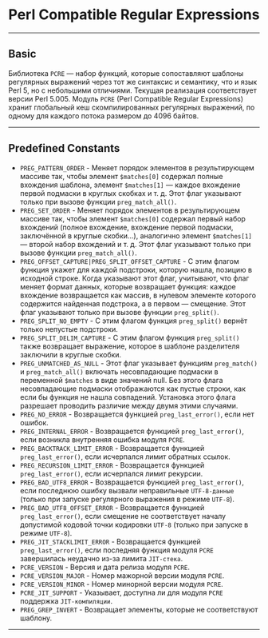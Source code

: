 # Perl Compatible Regular Expressions
***
## Basic
Библиотека `PCRE` — набор функций, которые сопоставляют шаблоны регулярных выражений через тот же синтаксис и семантику, что и язык Perl 5, но с небольшими отличиями. Текущая реализация соответствует версии Perl 5.005.
Модуль `PCRE` (Perl Compatible Regular Expressions) хранит глобальный кеш скомпилированных регулярных выражений, по одному для каждого потока размером до 4096 байтов.
***
## Predefined Constants
- `PREG_PATTERN_ORDER` - Меняет порядок элементов в результирующем массиве так, чтобы элемент `$matches[0]` содержал полные вхождения шаблона, элемент `$matches[1]` — каждое вхождение первой подмаски в круглых скобках и т. д. Этот флаг указывают только при вызове функции `preg_match_all()`.
- `PREG_SET_ORDER` - Меняет порядок элементов в результирующем массиве так, чтобы элемент `$matches[0]` содержал первый набор вхождений (полное вхождение, вхождение первой подмаски, заключённой в круглые скобки...), аналогично элемент `$matches[1]` — второй набор вхождений и т. д. Этот флаг указывают только при вызове функции `preg_match_all()`.
- `PREG_OFFSET_CAPTURE|PREG_SPLIT_OFFSET_CAPTURE` - С этим флагом функция укажет для каждой подстроки, которую нашла, позицию в исходной строке. Когда указывают этот флаг, учитывают, что флаг меняет формат данных, которые возвращает функция: каждое вхождение возвращается как массив, в нулевом элементе которого содержится найденная подстрока, а в первом — смещение. Этот флаг указывают только при вызове функции `preg_split()`.
- `PREG_SPLIT_NO_EMPTY` - С этим флагом функция `preg_split()` вернёт только непустые подстроки.
- `PREG_SPLIT_DELIM_CAPTURE` - С этим флагом функция `preg_split()` также возвращает выражение, которое в шаблоне разделителя заключили в круглые скобки.
- `PREG_UNMATCHED_AS_NULL` - Этот флаг указывает функциям `preg_match()` и `preg_match_all()` включать несовпадающие подмаски в переменной `$matches` в виде значений null. Без этого флага несовпадающие подмаски отображаются как пустые строки, как если бы функция не нашла совпадений. Установка этого флага разрешает проводить различие между двумя этими случаями.
- `PREG_NO_ERROR` - Возвращается функцией `preg_last_error()`, если нет ошибок.
- `PREG_INTERNAL_ERROR` - Возвращается функцией `preg_last_error()`, если возникла внутренняя ошибка модуля `PCRE`.
- `PREG_BACKTRACK_LIMIT_ERROR` - Возвращается функцией `preg_last_error()`, если исчерпался лимит обратных ссылок.
- `PREG_RECURSION_LIMIT_ERROR` - Возвращается функцией `preg_last_error()`, если исчерпался лимит рекурсии.
- `PREG_BAD_UTF8_ERROR` - Возвращается функцией `preg_last_error()`, если последнюю ошибку вызвали неправильные `UTF-8-данные` (только при запуске регулярного выражения в режиме `UTF-8`).
- `PREG_BAD_UTF8_OFFSET_ERROR` - Возвращается функцией `preg_last_error()`, если смещение не соответствует началу допустимой кодовой точки кодировки `UTF-8` (только при запуске в режиме `UTF-8`).
- `PREG_JIT_STACKLIMIT_ERROR` - Возвращается функцией `preg_last_error()`, если последняя функция модуля `PCRE` завершилась неудачно из-за лимита `JIT-стека`.
- `PCRE_VERSION` - Версия и дата релиза модуля `PCRE`.
- `PCRE_VERSION_MAJOR` - Номер мажорной версии модуля `PCRE`.
- `PCRE_VERSION_MINOR` - Номер минорной версии модуля `PCRE`.
- `PCRE_JIT_SUPPORT` - 	Указывает, доступна ли для модуля `PCRE` поддержка `JIT-компиляции`.
- `PREG_GREP_INVERT` - Возвращает элементы, которые не соответствуют шаблону.
***

